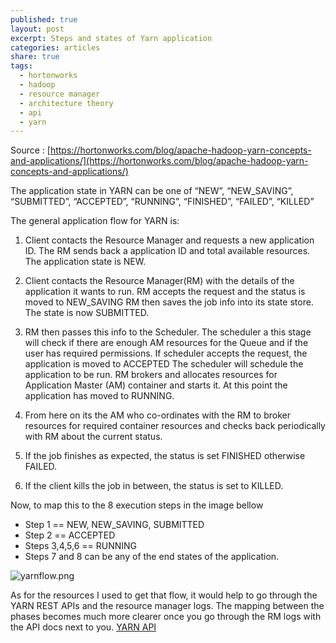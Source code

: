 ```yaml
---
published: true
layout: post
excerpt: Steps and states of Yarn application
categories: articles
share: true
tags:
  - hortonworks
  - hadoop
  - resource manager
  - architecture theory
  - api
  - yarn
---
```

Source : [https://hortonworks.com/blog/apache-hadoop-yarn-concepts-and-applications/](https://hortonworks.com/blog/apache-hadoop-yarn-concepts-and-applications/)

The application state in YARN can be one of “NEW”, “NEW_SAVING”, “SUBMITTED”, “ACCEPTED”, “RUNNING”, “FINISHED”, “FAILED”, “KILLED”

The general application flow for YARN is: 

1. Client contacts the Resource Manager and requests a new application ID. The RM sends back a application ID and total available resources. The application state is NEW.

2. Client contacts the Resource Manager(RM) with the details of the application it wants to run. RM accepts the request and the status is moved to NEW_SAVING RM then saves the job info into its state store. The state is now SUBMITTED.

3. RM then passes this info to the Scheduler. The scheduler a this stage will check if there are enough AM resources for the Queue and if the user has required permissions. If scheduler accepts the request, the application is moved to ACCEPTED The scheduler will schedule the application to be run. RM brokers and allocates resources for Application Master (AM) container and starts it. At this point the application has moved to RUNNING.

4. From here on its the AM who co-ordinates with the RM to broker resources for required container resources and checks back periodically with RM about the current status.

5. If the job finishes as expected, the status is set FINISHED otherwise FAILED.

6. If the client kills the job in between, the status is set to KILLED.

Now, to map this to the 8 execution steps in the image bellow
- Step 1 == NEW, NEW_SAVING, SUBMITTED
- Step 2 == ACCEPTED
- Steps 3,4,5,6 == RUNNING
- Steps 7 and 8 can be any of the end states of the application.

![yarnflow.png]({{site.baseurl}}/images/yarnflow.png)

As for the resources I used to get that flow, it would help to go through the YARN REST APIs and the resource manager logs. The mapping between the phases becomes much more clearer once you go through the RM logs with the API docs next to you.
[YARN API](http://hadoop.apache.org/docs/stable/hadoop-yarn/hadoop-yarn-site/ResourceManagerRest.html#Cluster_Applications_APISubmit_Application)
